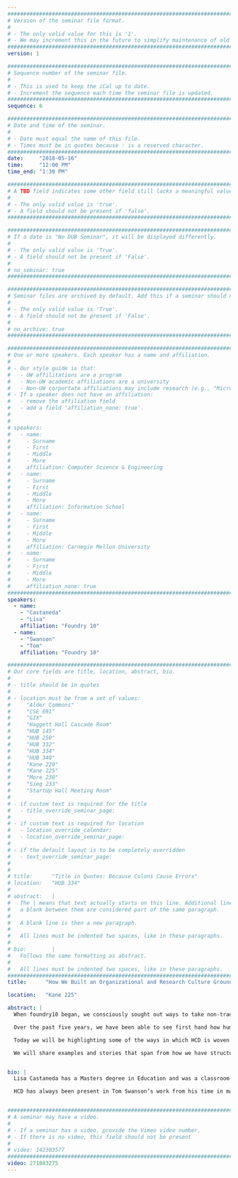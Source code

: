```yaml
---
################################################################################
# Version of the seminar file format.
#
# - The only valid value for this is '1'.
# - We may increment this in the future to simplify maintenance of old seminars.
################################################################################
version: 1

################################################################################
# Sequence number of the seminar file.
#
# - This is used to keep the iCal up to date.
# - Increment the sequence each time the seminar file is updated.
################################################################################
sequence: 6

################################################################################
# Date and time of the seminar.
#
# - Date must equal the name of this file.
# - Times must be in quotes because : is a reserved character.
################################################################################
date:     "2018-05-16"
time:     "12:00 PM"
time_end: "1:30 PM"

################################################################################
# A TBD field indicates some other field still lacks a meaningful value.
#
# - The only valid value is 'true'.
# - A field should not be present if 'false'.
################################################################################

################################################################################
# If a date is "No DUB Seminar", it will be displayed differently.
#
# - The only valid value is 'True'.
# - A field should not be present if 'False'.
#
# no_seminar: true
################################################################################

################################################################################
# Seminar files are archived by default. Add this if a seminar should not be.
#
# - The only valid value is 'True'.
# - A field should not be present if 'False'.
#
# no_archive: true
################################################################################

################################################################################
# One or more speakers. Each speaker has a name and affiliation.
#
# - Our style guide is that:
#   - UW affilitations are a program
#   - Non-UW academic affiliations are a university
#   - Non-UW corportate affiliations may include research (e.g., "Microsoft Research")
# - If a speaker does not have an affiliation:
#   - remove the affiliation field
#   - add a field 'affiliation_none: true'.
#
#
# speakers:
#   - name: 
#     - Surname
#     - First
#     - Middle
#     - More
#     affiliation: Computer Science & Engineering 
#   - name: 
#     - Surname
#     - First
#     - Middle
#     - More
#     affiliation: Information School 
#   - name: 
#     - Surname
#     - First
#     - Middle
#     - More
#     affiliation: Carnegie Mellon University 
#   - name:
#     - Surname
#     - First
#     - Middle
#     - More
#     affiliation_none: true
################################################################################
speakers:
  - name:
    - "Castaneda"
    - "Lisa"
    affiliation: "Foundry 10"
  - name:
    - "Swanson"
    - "Tom"
    affiliation: "Foundry 10"

################################################################################
# Our core fields are title, location, abstract, bio.
#
# - title should be in quotes
#
# - location must be from a set of values:
#     "Alder Commons"
#     "CSE 691"
#     "GIX"
#     "Haggett Hall Cascade Room"
#     "HUB 145"
#     "HUB 250"
#     "HUB 332"
#     "HUB 334"
#     "HUB 340"
#     "Kane 220"
#     "Kane 225"
#     "More 230"
#     "Sieg 233"
#     "StartUp Hall Meeting Room"
#
# - if custom text is required for the title
#   - title_override_seminar_page:
#
# - if custom text is required for location
#   - location_override_calendar:
#   - location_override_seminar_page:
#
# - if the default layout is to be completely overridden
#   - text_override_seminar_page:
#
#
# title:      "Title in Quotes: Because Colons Cause Errors"
# location:   "HUB 334"
#
# abstract:   |
#   The | means that text actually starts on this line. Additional lines without
#   a blank between them are considered part of the same paragraph.
#
#   A blank line is then a new paragraph.
#
#   All lines must be indented two spaces, like in these paragraphs.
#
# bio:        |
#   Follows the same formatting as abstract.
#
#   All lines must be indented two spaces, like in these paragraphs.
################################################################################
title:      "How We Built an Organizational and Research Culture Grounded in HCD"

location:   "Kane 225"

abstract: |
  When foundry10 began, we consciously sought out ways to take non-traditional approaches to everything we did. By starting out talking directly to teachers and students, we flipped what most people think about when they consider educational research and philanthropy.

  Over the past five years, we have been able to see first hand how human centered design and learning are a natural fit. Both from a broad, organizational level, all the way down the most granular elements of our design process, foundry10 draws on these concepts to create value for kids. As a philanthropic educational research organization our objective is to expand the ways in which people think about learning. We decided to approach this monumental task through a people-centered organizational structure and a focus on student and educator voice.

  Today we will be highlighting some of the ways in which HCD is woven into our structure, culture and the work that we do everyday. Our highly collaborative approach to research often occurs in applied settings (with some experimental work) and thus requires flexibility and an understanding of humans as learners within the educational system and as everyday people. Our work crosses over both academic and professional fields, and bridges a gap between the technical and real human side of the problems we are trying to solve.

  We will share examples and stories that span from how we have structured the organization and its growth, to our formal research studies, to our students and programs, and finally, our sharing strategies. We hope that our work inspires and energizes others to consider new ways to holistically approach HCD.


bio: |
  Lisa Castaneda has a Masters degree in Education and was a classroom teacher for 10 years before starting foundry10 in 2013. She is a co-founder, along with Gabe Newell, and the CEO of foundry10 which is a philanthropic educational research organization. Her research includes work in traditional educational interventions, virtual reality, video games and learning, vocational education, as well as educator professional development. Over the past several years she has helped foundry10 grow into an international research organization that also provides programming and philanthropic benefits to thousands of students.

  HCD has always been present in Tom Swanson’s work from his time in marketing agencies to building intuitive and useful programs for students. As the first employee at foundry10, Tom has been finding ways to keep the organizational culture and structure growing while remaining grounded in the HCD principles that differentiate it from other research groups. In terms of programs, he focuses on games and learning, digital audio production, virtual reality, digital and information literacy. Within the organization, Tom has been a part of the development of intuitive and employee-centered policies, structures, and practices.


################################################################################
# A seminar may have a video.
#
# - If a seminar has a video, provide the Vimeo video number.
# - If there is no video, this field should not be present
#
# video: 142303577
################################################################################
video: 271883275
---
```

